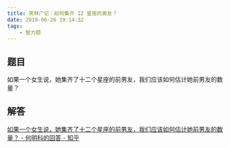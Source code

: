 ```yaml
---
title: 笑林广记：如何集齐 12 星座的男友？
date: 2019-06-26 19:14:32
tags:
    - 智力题
---
```


## 题目
如果一个女生说，她集齐了十二个星座的前男友，我们应该如何估计她前男友的数量？

## 解答

[ 如果一个女生说，她集齐了十二个星座的前男友，我们应该如何估计她前男友的数量？ - 何明科的回答 - 知乎 ](https://www.zhihu.com/question/38331955/answer/102859144)
